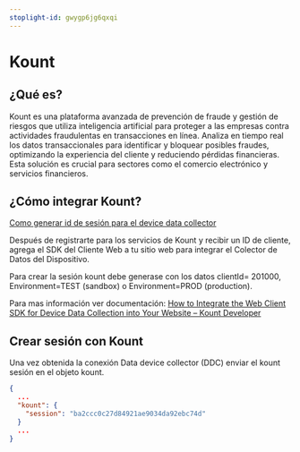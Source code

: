 ```yaml
---
stoplight-id: gwygp6jg6qxqi
---
```


# Kount

## ¿Qué es?
Kount es una plataforma avanzada de prevención de fraude y gestión de riesgos que utiliza inteligencia artificial para proteger a las empresas contra actividades fraudulentas en transacciones en línea. Analiza en tiempo real los datos transaccionales para identificar y bloquear posibles fraudes, optimizando la experiencia del cliente y reduciendo pérdidas financieras. Esta solución es crucial para sectores como el comercio electrónico y servicios financieros.

## ¿Cómo integrar Kount?
[Como generar id de sesión para el device data collector](https://developer.kount.com/hc/en-us/articles/4411121644820-How-to-Create-a-Session-ID-for-the-Device-Data-Collector-DDC-)

Después de registrarte para los servicios de Kount y recibir un ID de cliente, agrega el SDK del Cliente Web a tu sitio web para integrar el Colector de Datos del Dispositivo.

Para crear la sesión kount debe generase con los datos clientId= 201000, Environment=TEST (sandbox) o Environment=PROD (production).

Para mas información ver documentación: [How to Integrate the Web Client SDK for Device Data Collection into Your Website – Kount Developer](https://developer.kount.com/hc/en-us/articles/6731598562836-How-to-Integrate-the-Web-Client-SDK-for-Device-Data-Collection-into-Your-Website)

## Crear sesión con Kount
Una vez obtenida la conexión Data device collector (DDC) enviar el kount sesión en el objeto kount.

```json
{
  ...
  "kount": {
    "session": "ba2ccc0c27d84921ae9034da92ebc74d"
  }
  ...
}
```

